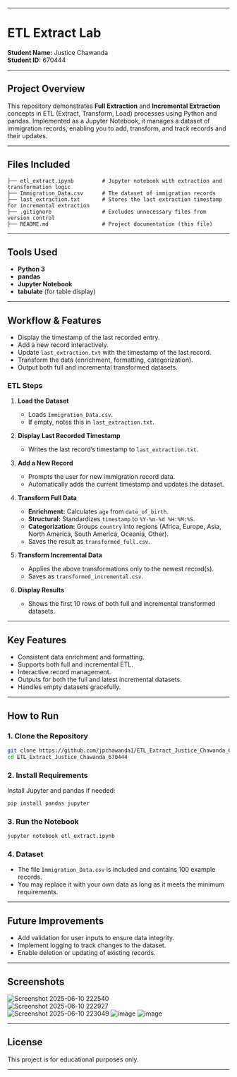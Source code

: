 

---

# ETL Extract Lab

**Student Name:** Justice Chawanda  
**Student ID:** 670444

---

## Project Overview

This repository demonstrates **Full Extraction** and **Incremental Extraction** concepts in ETL (Extract, Transform, Load) processes using Python and pandas. Implemented as a Jupyter Notebook, it manages a dataset of immigration records, enabling you to add, transform, and track records and their updates.

---

## Files Included

```
├── etl_extract.ipynb         # Jupyter notebook with extraction and transformation logic
├── Immigration_Data.csv      # The dataset of immigration records
├── last_extraction.txt       # Stores the last extraction timestamp for incremental extraction
├── .gitignore                # Excludes unnecessary files from version control
├── README.md                 # Project documentation (this file)
```

---

## Tools Used

- **Python 3**
- **pandas**
- **Jupyter Notebook**
- **tabulate** (for table display)

---

## Workflow & Features

- Display the timestamp of the last recorded entry.
- Add a new record interactively.
- Update `last_extraction.txt` with the timestamp of the last record.
- Transform the data (enrichment, formatting, categorization).
- Output both full and incremental transformed datasets.

### ETL Steps

1. **Load the Dataset**
    - Loads `Immigration_Data.csv`.
    - If empty, notes this in `last_extraction.txt`.

2. **Display Last Recorded Timestamp**
    - Writes the last record’s timestamp to `last_extraction.txt`.

3. **Add a New Record**
    - Prompts the user for new immigration record data.
    - Automatically adds the current timestamp and updates the dataset.

4. **Transform Full Data**
    - **Enrichment:** Calculates `age` from `date_of_birth`.
    - **Structural:** Standardizes `timestamp` to `%Y-%m-%d %H:%M:%S`.
    - **Categorization:** Groups `country` into regions (Africa, Europe, Asia, North America, South America, Oceania, Other).
    - Saves the result as `transformed_full.csv`.

5. **Transform Incremental Data**
    - Applies the above transformations only to the newest record(s).
    - Saves as `transformed_incremental.csv`.

6. **Display Results**
    - Shows the first 10 rows of both full and incremental transformed datasets.

---

## Key Features

- Consistent data enrichment and formatting.
- Supports both full and incremental ETL.
- Interactive record management.
- Outputs for both the full and latest incremental datasets.
- Handles empty datasets gracefully.

---

## How to Run

### 1. Clone the Repository

```bash
git clone https://github.com/jpchawanda1/ETL_Extract_Justice_Chawanda_670444.git
cd ETL_Extract_Justice_Chawanda_670444
```

### 2. Install Requirements

Install Jupyter and pandas if needed:

```bash
pip install pandas jupyter
```

### 3. Run the Notebook

```bash
jupyter notebook etl_extract.ipynb
```

### 4. Dataset

- The file `Immigration_Data.csv` is included and contains 100 example records.
- You may replace it with your own data as long as it meets the minimum requirements.

---

## Future Improvements

- Add validation for user inputs to ensure data integrity.
- Implement logging to track changes to the dataset.
- Enable deletion or updating of existing records.

---

## Screenshots

![Screenshot 2025-06-10 222540](https://github.com/user-attachments/assets/03a06fcc-3a8a-4fec-92ad-80d064a540eb)  
![Screenshot 2025-06-10 222927](https://github.com/user-attachments/assets/8bc45cdd-5bea-4dd0-8b29-78058d13cb80)  
![Screenshot 2025-06-10 223049](https://github.com/user-attachments/assets/26a8462e-b6c2-4163-88a9-7a1f0038cb8e)
![image](https://github.com/user-attachments/assets/0893e0ae-9468-46d1-9572-eb634add43a1)
![image](https://github.com/user-attachments/assets/a251be62-e7e4-47ab-99e3-e2e55c447bca)

---

## License

This project is for educational purposes only.

---


